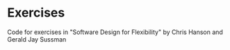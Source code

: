 # Exercises

Code for exercises in "Software Design for Flexibility" by Chris Hanson and Gerald Jay Sussman
